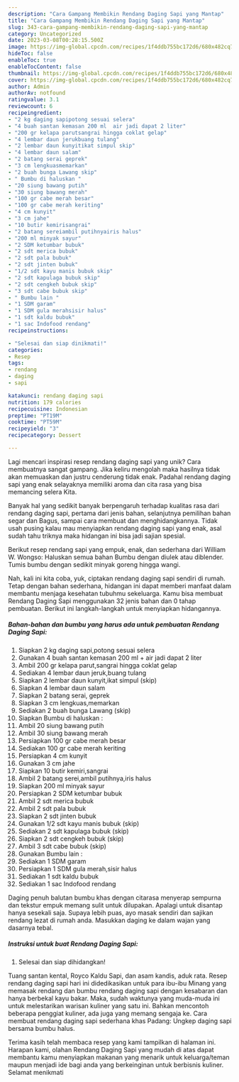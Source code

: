 ```yaml
---
description: "Cara Gampang Membikin Rendang Daging Sapi yang Mantap"
title: "Cara Gampang Membikin Rendang Daging Sapi yang Mantap"
slug: 343-cara-gampang-membikin-rendang-daging-sapi-yang-mantap
category: Uncategorized
date: 2023-03-08T00:28:15.500Z
image: https://img-global.cpcdn.com/recipes/1f4ddb755bc172d6/680x482cq70/rendang-daging-sapi-foto-resep-utama.jpg
hideToc: false
enableToc: true
enableTocContent: false
thumbnail: https://img-global.cpcdn.com/recipes/1f4ddb755bc172d6/680x482cq70/rendang-daging-sapi-foto-resep-utama.jpg
cover: https://img-global.cpcdn.com/recipes/1f4ddb755bc172d6/680x482cq70/rendang-daging-sapi-foto-resep-utama.jpg
author: Admin
authorAv: notfound
ratingvalue: 3.1
reviewcount: 6
recipeingredient:
- "2 kg daging sapipotong sesuai selera"
- "4 buah santan kemasan 200 ml  air jadi dapat 2 liter"
- "200 gr kelapa parutsangrai hingga coklat gelap"
- "4 lembar daun jerukbuang tulang"
- "2 lembar daun kunyitikat simpul skip"
- "4 lembar daun salam"
- "2 batang serai geprek"
- "3 cm lengkuasmemarkan"
- "2 buah bunga Lawang skip"
- " Bumbu di haluskan "
- "20 siung bawang putih"
- "30 siung bawang merah"
- "100 gr cabe merah besar"
- "100 gr cabe merah keriting"
- "4 cm kunyit"
- "3 cm jahe"
- "10 butir kemirisangrai"
- "2 batang sereiambil putihnyairis halus"
- "200 ml minyak sayur"
- "2 SDM ketumbar bubuk"
- "2 sdt merica bubuk"
- "2 sdt pala bubuk"
- "2 sdt jinten bubuk"
- "1/2 sdt kayu manis bubuk skip"
- "2 sdt kapulaga bubuk skip"
- "2 sdt cengkeh bubuk skip"
- "3 sdt cabe bubuk skip"
- " Bumbu lain "
- "1 SDM garam"
- "1 SDM gula merahsisir halus"
- "1 sdt kaldu bubuk"
- "1 sac Indofood rendang"
recipeinstructions:

- "Selesai dan siap dinikmati!"
categories:
- Resep
tags:
- rendang
- daging
- sapi

katakunci: rendang daging sapi 
nutrition: 179 calories
recipecuisine: Indonesian
preptime: "PT19M"
cooktime: "PT59M"
recipeyield: "3"
recipecategory: Dessert

---
```





Lagi mencari inspirasi resep rendang daging sapi yang unik? Cara membuatnya sangat gampang. Jika keliru mengolah maka hasilnya tidak akan memuaskan dan justru cenderung tidak enak. Padahal rendang daging sapi yang enak selayaknya memiliki aroma dan cita rasa yang bisa memancing selera Kita.





Banyak hal yang sedikit banyak berpengaruh terhadap kualitas rasa dari rendang daging sapi, pertama dari jenis bahan, selanjutnya pemilihan bahan segar dan Bagus, sampai cara membuat dan menghidangkannya. Tidak usah pusing kalau mau menyiapkan rendang daging sapi yang enak,      asal sudah tahu triknya maka hidangan ini bisa jadi sajian spesial.














Berikut resep rendang sapi yang empuk, enak, dan sederhana dari William W. Wongso: Haluskan semua bahan Bumbu dengan diulek atau diblender. Tumis bumbu dengan sedikit minyak goreng hingga wangi.






Nah, kali ini kita coba, yuk, ciptakan rendang daging sapi sendiri di rumah. Tetap dengan bahan sederhana, hidangan ini dapat memberi manfaat dalam membantu menjaga kesehatan tubuhmu sekeluarga. Kamu bisa membuat Rendang Daging Sapi menggunakan 32 jenis bahan dan 0 tahap pembuatan. Berikut ini langkah-langkah untuk menyiapkan hidangannya.

<!--inarticleads1-->

##### Bahan-bahan dan bumbu yang harus ada untuk pembuatan Rendang Daging Sapi:

1. Siapkan 2 kg daging sapi,potong sesuai selera
1. Gunakan 4 buah santan kemasan 200 ml + air jadi dapat 2 liter
1. Ambil 200 gr kelapa parut,sangrai hingga coklat gelap
1. Sediakan 4 lembar daun jeruk,buang tulang
1. Siapkan 2 lembar daun kunyit,ikat simpul (skip)
1. Siapkan 4 lembar daun salam
1. Siapkan 2 batang serai, geprek
1. Siapkan 3 cm lengkuas,memarkan
1. Sediakan 2 buah bunga Lawang (skip)
1. Siapkan  Bumbu di haluskan :
1. Ambil 20 siung bawang putih
1. Ambil 30 siung bawang merah
1. Persiapkan 100 gr cabe merah besar
1. Sediakan 100 gr cabe merah keriting
1. Persiapkan 4 cm kunyit
1. Gunakan 3 cm jahe
1. Siapkan 10 butir kemiri,sangrai
1. Ambil 2 batang serei,ambil putihnya,iris halus
1. Siapkan 200 ml minyak sayur
1. Persiapkan 2 SDM ketumbar bubuk
1. Ambil 2 sdt merica bubuk
1. Ambil 2 sdt pala bubuk
1. Siapkan 2 sdt jinten bubuk
1. Gunakan 1/2 sdt kayu manis bubuk (skip)
1. Sediakan 2 sdt kapulaga bubuk (skip)
1. Siapkan 2 sdt cengkeh bubuk (skip)
1. Ambil 3 sdt cabe bubuk (skip)
1. Gunakan  Bumbu lain :
1. Sediakan 1 SDM garam
1. Persiapkan 1 SDM gula merah,sisir halus
1. Sediakan 1 sdt kaldu bubuk
1. Sediakan 1 sac Indofood rendang


Daging penuh balutan bumbu khas dengan citarasa menyerap sempurna dan tekstur empuk memang sulit untuk dilupakan. Apalagi untuk disantap hanya sesekali saja. Supaya lebih puas, ayo masak sendiri dan sajikan rendang lezat di rumah anda. Masukkan daging ke dalam wajan yang dasarnya tebal. 

<!--inarticleads2-->

##### Instruksi untuk buat Rendang Daging Sapi:


1. Selesai dan siap dihidangkan!

Tuang santan kental, Royco Kaldu Sapi, dan asam kandis, aduk rata. Resep rendang daging sapi hari ini didedikasikan untuk para ibu-ibu Minang yang memasak rendang dan bumbu rendang daging sapi dengan kesabaran dan hanya berbekal kayu bakar. Maka, sudah waktunya yang muda-muda ini untuk melestarikan warisan kuliner yang satu ini. Bahkan mencontoh beberapa penggiat kuliner, ada juga yang memang sengaja ke. Cara membuat rendang daging sapi sederhana khas Padang: Ungkep daging sapi bersama bumbu halus. 

Terima kasih telah membaca resep yang kami tampilkan di halaman ini. Harapan kami, olahan Rendang Daging Sapi yang mudah di atas dapat membantu kamu menyiapkan makanan yang menarik untuk keluarga/teman maupun menjadi ide bagi anda yang berkeinginan untuk berbisnis kuliner. Selamat menikmati
